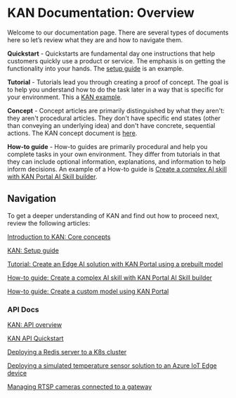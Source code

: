 # KAN Documentation: Overview

Welcome to our documentation page. There are several types of documents here so let’s review what they are and how to navigate them.

**Quickstart** - Quickstarts are fundamental day one instructions that help customers quickly use a product or service. The emphasis is on getting the functionality into your hands. The [setup guide](setup-guide.md) is an example.

**Tutorial** - Tutorials lead you through creating a proof of concept. The goal is to help you understand how to do the task later in a way that is specific for your environment. This a [KAN example](Tutorial-Create-an-Edge-AI-solution-with-KubeAI-Application-Nucleus-for-edge-Portal.md).

**Concept** - Concept articles are primarily distinguished by what they aren't: they aren't procedural articles. They don't have specific end states (other than conveying an underlying idea) and don't have concrete, sequential actions. The KAN concept document is [here](concepts-kan.md).

**How-to guide** - How-to guides are primarily procedural and help you complete tasks in your own environment. They differ from tutorials in that they can include optional information, explanations, and information to help inform decisions. An example of a How-to guide is [Create a complex AI skill with KAN Portal AI Skill builder](Create-a-complex-AI-skill.md).

## Navigation

To get a deeper understanding of KAN and find out how to proceed next, review the following articles: 

[Introduction to KAN: Core concepts](concepts-kan.md)

[KAN: Setup guide](setup-guide.md)

[Tutorial: Create an Edge AI solution with KAN Portal using a prebuilt model](Tutorial-Create-an-Edge-AI-solution-with-Azure-Percept-Open-Source-Project.md)

[How-to guide: Create a complex AI skill with KAN Portal AI Skill builder](Create-a-complex-AI-skill.md)

[How-to guide: Create a custom model using KAN Portal](Create-a-custom-model.md)


### API Docs

[KAN: API overview](../api/README.md)

[KAN API Quickstart](../api/quick_start/quick_start.md)

[Deploying a Redis server to a K8s cluster](../api/quick_start/deploy_redis_k8s.md)
  
[Deploying a simulated temperature sensor solution to an Azure IoT Edge device](../api/quick_start/deploy_solution_to_azure_iot_edge.md)

[Managing RTSP cameras connected to a gateway](/docs/api/quick_start/manage_rtsp_cameras.md)